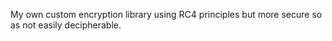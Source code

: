 My own custom encryption library using RC4 principles but more secure so as not easily decipherable.
